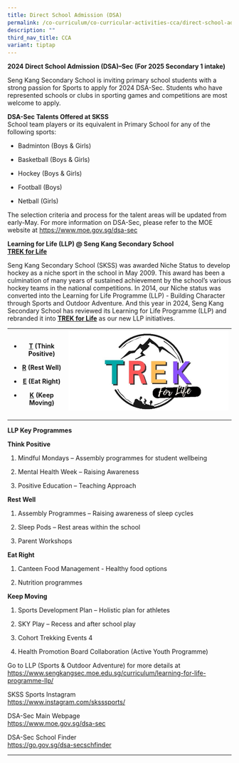 ```yaml
---
title: Direct School Admission (DSA)
permalink: /co-curriculum/co-curricular-activities-cca/direct-school-admission-dsa/
description: ""
third_nav_title: CCA
variant: tiptap
---
```

<p><strong>2024 Direct School Admission (DSA)–Sec (For 2025 Secondary 1 intake)</strong>
</p>
<p>Seng Kang Secondary School is inviting primary school students with a
strong passion for Sports to apply for 2024 DSA-Sec. Students who have
represented schools or clubs in sporting games and competitions are most
welcome to apply.</p>
<p><strong>DSA-Sec Talents Offered at SKSS</strong>
<br>School team players or its equivalent in Primary School for any of the
following sports:</p>
<ul data-tight="true" class="tight">
<li>
<p>Badminton (Boys &amp; Girls)</p>
</li>
<li>
<p>Basketball (Boys &amp; Girls)</p>
</li>
<li>
<p>Hockey (Boys &amp; Girls)</p>
</li>
<li>
<p>Football (Boys)</p>
</li>
<li>
<p>Netball (Girls)</p>
</li>
</ul>
<p>The selection criteria and process for the talent areas will be updated
from early-May. For more information on DSA-Sec, please refer to the MOE
website at <a href="https://www.moe.gov.sg/dsa-sec" rel="noopener noreferrer nofollow" target="_blank">https://www.moe.gov.sg/dsa-sec</a>
</p>
<p><strong>Learning for Life (LLP) @ Seng Kang Secondary School</strong> 
<br><strong><u>TREK for Life</u></strong>
</p>
<p>Seng Kang Secondary School (SKSS) was awarded Niche Status to develop
hockey as a niche sport in the school in May 2009. This award has been
a culmination of many years of sustained achievement by the school’s various
hockey teams in the national competitions. In 2014, our Niche status was
converted into the Learning for Life Programme (LLP) - Building Character
through Sports and Outdoor Adventure. And this year in 2024, Seng Kang
Secondary School has reviewed its Learning for Life Programme (LLP) and
rebranded it into <strong><u>TREK for Life</u></strong> as our new LLP initiatives.</p>
<table>
<tbody>
<tr>
<th rowspan="1" colspan="1">
<ul data-tight="true" class="tight">
<li>
<p><strong><u>T</u></strong> (Think Positive)</p>
</li>
<li>
<p><strong><u>R</u></strong> (Rest Well)</p>
</li>
<li>
<p><u>E</u> (Eat Right)</p>
</li>
<li>
<p><strong><u>K</u></strong> (Keep Moving)</p>
</li>
</ul>
</th>
<th rowspan="1" colspan="1">
<div class="isomer-image-wrapper">
<img style="width: 100%" height="auto" width="100%" alt="" src="/images/CCA/DSA/TREK_for_Life.jpg">
</div>
<p></p>
</th>
</tr>
</tbody>
</table>
<p></p>
<p><strong>LLP Key Programmes</strong>
</p>
<p><strong>Think Positive</strong>
</p>
<ol data-tight="true" class="tight">
<li>
<p>Mindful Mondays – Assembly programmes for student wellbeing</p>
</li>
<li>
<p>Mental Health Week – Raising Awareness</p>
</li>
<li>
<p>Positive Education – Teaching Approach</p>
</li>
</ol>
<p><strong>Rest Well</strong>
</p>
<ol data-tight="true" class="tight">
<li>
<p>Assembly Programmes – Raising awareness of sleep cycles</p>
</li>
<li>
<p>Sleep Pods – Rest areas within the school</p>
</li>
<li>
<p>Parent Workshops&nbsp;</p>
</li>
</ol>
<p><strong>Eat Right</strong>
</p>
<ol data-tight="true" class="tight">
<li>
<p>Canteen Food Management - Healthy food options</p>
</li>
<li>
<p>Nutrition programmes</p>
</li>
</ol>
<p><strong>Keep Moving</strong>
</p>
<ol data-tight="true" class="tight">
<li>
<p>Sports Development Plan – Holistic plan for athletes</p>
</li>
<li>
<p>SKY Play – Recess and after school play</p>
</li>
<li>
<p>Cohort Trekking Events 4</p>
</li>
<li>
<p>Health Promotion Board Collaboration (Active Youth Programme)</p>
</li>
</ol>
<p>Go to LLP (Sports &amp; Outdoor Adventure) for more details at&nbsp;
<a href="https://www.sengkangsec.moe.edu.sg/curriculum/learning-for-life-programme-llp/" rel="noopener noreferrer nofollow" target="_blank">https://www.sengkangsec.moe.edu.sg/curriculum/learning-for-life-programme-llp/</a>
</p>
<p>SKSS Sports Instagram
<br><a href="https://www.instagram.com/sksssports/" rel="noopener noreferrer nofollow" target="_blank">https://www.instagram.com/sksssports/</a>
</p>
<p>DSA-Sec Main Webpage
<br><a href="https://www.moe.gov.sg/dsa-sec" rel="noopener noreferrer nofollow" target="_blank">https://www.moe.gov.sg/dsa-sec</a>
</p>
<p>DSA-Sec School Finder
<br><a href="https://go.gov.sg/dsa-secschfinder" rel="noopener noreferrer nofollow" target="_blank">https://go.gov.sg/dsa-secschfinder</a>
</p>
<hr>
<p></p>
